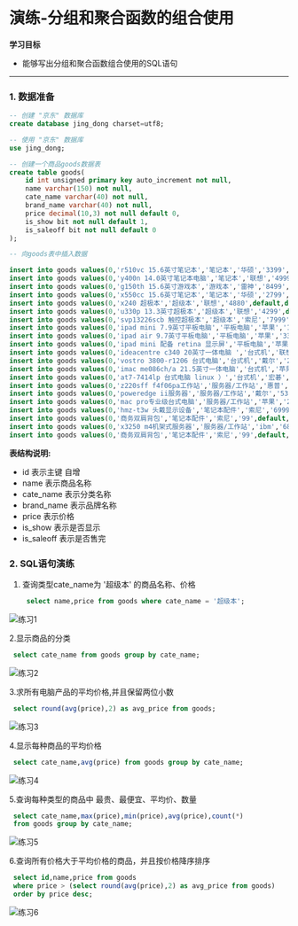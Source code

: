 # 演练-分组和聚合函数的组合使用

**学习目标**

- 能够写出分组和聚合函数组合使用的SQL语句

------

### 1. 数据准备

```sql
-- 创建 "京东" 数据库
create database jing_dong charset=utf8;

-- 使用 "京东" 数据库
use jing_dong;

-- 创建一个商品goods数据表
create table goods(
    id int unsigned primary key auto_increment not null,
    name varchar(150) not null,
    cate_name varchar(40) not null,
    brand_name varchar(40) not null,
    price decimal(10,3) not null default 0,
    is_show bit not null default 1,
    is_saleoff bit not null default 0
);

-- 向goods表中插入数据

insert into goods values(0,'r510vc 15.6英寸笔记本','笔记本','华硕','3399',default,default); 
insert into goods values(0,'y400n 14.0英寸笔记本电脑','笔记本','联想','4999',default,default);
insert into goods values(0,'g150th 15.6英寸游戏本','游戏本','雷神','8499',default,default); 
insert into goods values(0,'x550cc 15.6英寸笔记本','笔记本','华硕','2799',default,default); 
insert into goods values(0,'x240 超极本','超级本','联想','4880',default,default); 
insert into goods values(0,'u330p 13.3英寸超极本','超级本','联想','4299',default,default); 
insert into goods values(0,'svp13226scb 触控超极本','超级本','索尼','7999',default,default); 
insert into goods values(0,'ipad mini 7.9英寸平板电脑','平板电脑','苹果','1998',default,default);
insert into goods values(0,'ipad air 9.7英寸平板电脑','平板电脑','苹果','3388',default,default); 
insert into goods values(0,'ipad mini 配备 retina 显示屏','平板电脑','苹果','2788',default,default); 
insert into goods values(0,'ideacentre c340 20英寸一体电脑 ','台式机','联想','3499',default,default); 
insert into goods values(0,'vostro 3800-r1206 台式电脑','台式机','戴尔','2899',default,default); 
insert into goods values(0,'imac me086ch/a 21.5英寸一体电脑','台式机','苹果','9188',default,default); 
insert into goods values(0,'at7-7414lp 台式电脑 linux ）','台式机','宏碁','3699',default,default); 
insert into goods values(0,'z220sff f4f06pa工作站','服务器/工作站','惠普','4288',default,default); 
insert into goods values(0,'poweredge ii服务器','服务器/工作站','戴尔','5388',default,default); 
insert into goods values(0,'mac pro专业级台式电脑','服务器/工作站','苹果','28888',default,default); 
insert into goods values(0,'hmz-t3w 头戴显示设备','笔记本配件','索尼','6999',default,default); 
insert into goods values(0,'商务双肩背包','笔记本配件','索尼','99',default,default); 
insert into goods values(0,'x3250 m4机架式服务器','服务器/工作站','ibm','6888',default,default); 
insert into goods values(0,'商务双肩背包','笔记本配件','索尼','99',default,default);
```

**表结构说明:**

- id 表示主键 自增
- name 表示商品名称
- cate_name 表示分类名称
- brand_name 表示品牌名称
- price 表示价格
- is_show 表示是否显示
- is_saleoff 表示是否售完

### 2. SQL语句演练

1. 查询类型cate_name为 '超级本' 的商品名称、价格

   ```sql
    select name,price from goods where cate_name = '超级本';
   ```

![练习1](C:\Users\Administrator\Desktop\就业班课堂笔记\mySQL\练习1.png)

2.显示商品的分类

```sql
 select cate_name from goods group by cate_name;
```

![练习2](C:\Users\Administrator\Desktop\就业班课堂笔记\mySQL\练习2.png)

3.求所有电脑产品的平均价格,并且保留两位小数

```sql
 select round(avg(price),2) as avg_price from goods;
```

![练习3](C:\Users\Administrator\Desktop\就业班课堂笔记\mySQL\练习3.png)

4.显示每种商品的平均价格

```sql
 select cate_name,avg(price) from goods group by cate_name;
```

![练习4](C:\Users\Administrator\Desktop\就业班课堂笔记\mySQL\练习4.png)

5.查询每种类型的商品中 最贵、最便宜、平均价、数量

```sql
 select cate_name,max(price),min(price),avg(price),count(*) 
 from goods group by cate_name;
```

![练习5](C:\Users\Administrator\Desktop\就业班课堂笔记\mySQL\练习5.png)

6.查询所有价格大于平均价格的商品，并且按价格降序排序

```sql
 select id,name,price from goods 
 where price > (select round(avg(price),2) as avg_price from goods) 
 order by price desc;
```

![练习6](C:\Users\Administrator\Desktop\就业班课堂笔记\mySQL\练习6.png)